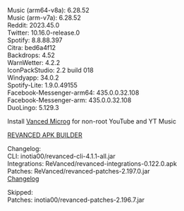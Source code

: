 Music (arm64-v8a): 6.28.52  
Music (arm-v7a): 6.28.52  
Reddit: 2023.45.0  
Twitter: 10.16.0-release.0  
Spotify: 8.8.88.397  
Citra: bed6a4f12  
Backdrops: 4.52  
WarnWetter: 4.2.2  
IconPackStudio: 2.2 build 018  
Windyapp: 34.0.2  
Spotify-Lite: 1.9.0.49155  
Facebook-Messenger-arm64: 435.0.0.32.108  
Facebook-Messenger-arm: 435.0.0.32.108  
DuoLingo: 5.129.3  

Install [Vanced Microg](https://github.com/TeamVanced/VancedMicroG/releases) for non-root YouTube and YT Music  

[REVANCED APK BUILDER](https://github.com/alsyundawy/revanced-apk-builder/)  

Changelog:  
CLI: inotia00/revanced-cli-4.1.1-all.jar  
Integrations: ReVanced/revanced-integrations-0.122.0.apk  
Patches: ReVanced/revanced-patches-2.197.0.jar  
[Changelog](https://github.com/ReVanced/revanced-patches/releases/tag/v2.197.0)  

Skipped:  
Patches: inotia00/revanced-patches-2.196.7.jar    
